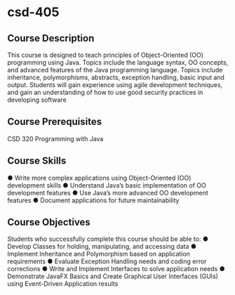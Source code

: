 # csd-405

## Course Description
This course is designed to teach principles of Object-Oriented (OO) programming using 
Java. Topics include the language syntax, OO concepts, and advanced features of the 
Java programming language. Topics include inheritance, polymorphisms, abstracts, 
exception handling, basic input and output. Students will gain experience using agile 
development techniques, and gain an understanding of how to use good security 
practices in developing software

## Course Prerequisites
CSD 320 Programming with Java

## Course Skills
● Write more complex applications using Object-Oriented (OO) development skills
● Understand Java’s basic implementation of OO development features
● Use Java’s more advanced OO development features
● Document applications for future maintainability

## Course Objectives
Students who successfully complete this course should be able to:
● Develop Classes for holding, manipulating, and accessing data
● Implement Inheritance and Polymorphism based on application requirements
● Evaluate Exception Handling needs and coding error corrections
● Write and Implement Interfaces to solve application needs
● Demonstrate JavaFX Basics and Create Graphical User Interfaces (GUIs) using 
Event-Driven Application results
